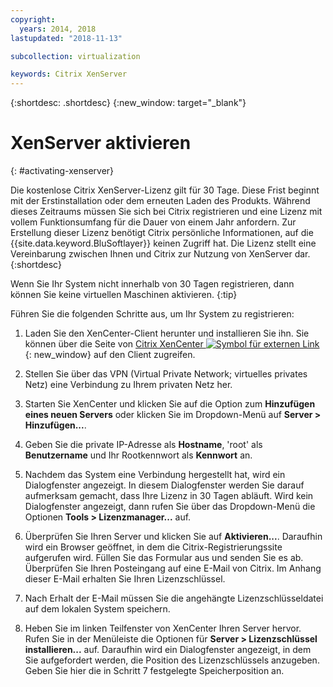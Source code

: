 ```yaml
---
copyright:
  years: 2014, 2018
lastupdated: "2018-11-13"

subcollection: virtualization

keywords: Citrix XenServer 
---
```


{:shortdesc: .shortdesc}
{:new_window: target="_blank"}

# XenServer aktivieren
{: #activating-xenserver}

Die kostenlose Citrix XenServer-Lizenz gilt für 30 Tage. Diese Frist beginnt mit der Erstinstallation oder dem erneuten Laden des Produkts. Während dieses Zeitraums müssen Sie sich bei Citrix registrieren und eine Lizenz mit vollem Funktionsumfang für die Dauer von einem Jahr anfordern. Zur Erstellung dieser Lizenz benötigt Citrix persönliche Informationen, auf die {{site.data.keyword.BluSoftlayer}} keinen Zugriff hat. Die Lizenz stellt eine Vereinbarung zwischen Ihnen und Citrix zur Nutzung von XenServer dar.
{:shortdesc}

Wenn Sie Ihr System nicht innerhalb von 30 Tagen registrieren, dann können Sie keine virtuellen Maschinen aktivieren.
{:tip}

Führen Sie die folgenden Schritte aus, um Ihr System zu registrieren:

1. Laden Sie den XenCenter-Client herunter und installieren Sie ihn. Sie können über die Seite von [Citrix XenCenter ![Symbol für externen Link](../../icons/launch-glyph.svg "Symbol für externen Link")](https://community.citrix.com/display/xs/XenCenter){: new_window} auf den Client zugreifen.

2. Stellen Sie über das VPN (Virtual Private Network; virtuelles privates Netz) eine Verbindung zu Ihrem privaten Netz her.

3. Starten Sie XenCenter und klicken Sie auf die Option zum **Hinzufügen eines neuen Servers** oder klicken Sie im Dropdown-Menü auf
**Server > Hinzufügen...**.

4. Geben Sie die private IP-Adresse als **Hostname**, 'root' als **Benutzername** und Ihr Rootkennwort als **Kennwort** an.

5. Nachdem das System eine Verbindung hergestellt hat, wird ein Dialogfenster angezeigt. In diesem Dialogfenster werden Sie darauf aufmerksam gemacht, dass Ihre Lizenz in 30 Tagen abläuft. Wird kein Dialogfenster angezeigt, dann rufen Sie über das Dropdown-Menü die Optionen **Tools > Lizenzmanager...** auf.

6. Überprüfen Sie Ihren Server und klicken Sie auf **Aktivieren...**. Daraufhin wird ein Browser geöffnet, in dem die Citrix-Registrierungssite aufgerufen wird. Füllen Sie das Formular aus und senden Sie es ab. Überprüfen Sie Ihren Posteingang auf eine E-Mail von Citrix. Im Anhang dieser E-Mail erhalten Sie Ihren Lizenzschlüssel.

7. Nach Erhalt der E-Mail müssen Sie die angehängte Lizenzschlüsseldatei auf dem lokalen System speichern.

8. Heben Sie im linken Teilfenster von XenCenter Ihren Server hervor. Rufen Sie in der Menüleiste die Optionen für **Server > Lizenzschlüssel installieren...** auf. Daraufhin wird ein Dialogfenster angezeigt, in dem Sie aufgefordert werden, die Position des Lizenzschlüssels anzugeben. Geben Sie hier die in Schritt 7 festgelegte Speicherposition an.
